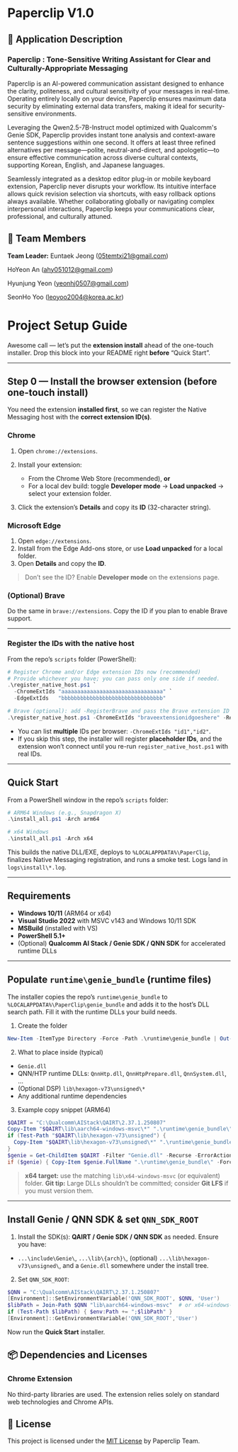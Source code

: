 # Paperclip V1.0

## 📱 Application Description

### Paperclip : Tone-Sensitive Writing Assistant for Clear and Culturally-Appropriate Messaging

Paperclip is an AI-powered communication assistant designed to enhance the clarity, politeness, and cultural sensitivity of your messages in real-time. Operating entirely locally on your device, Paperclip ensures maximum data security by eliminating external data transfers, making it ideal for security-sensitive environments.

Leveraging the Qwen2.5-7B-Instruct model optimized with Qualcomm's Genie SDK, Paperclip provides instant tone analysis and context-aware sentence suggestions within one second. It offers at least three refined alternatives per message—polite, neutral-and-direct, and apologetic—to ensure effective communication across diverse cultural contexts, supporting Korean, English, and Japanese languages.

Seamlessly integrated as a desktop editor plug-in or mobile keyboard extension, Paperclip never disrupts your workflow. Its intuitive interface allows quick revision selection via shortcuts, with easy rollback options always available. Whether collaborating globally or navigating complex interpersonal interactions, Paperclip keeps your communications clear, professional, and culturally attuned.



## 👥 Team Members

**Team Leader:** Euntaek Jeong (05temtxi21@gmail.com)

HoYeon An (ahy051012@gmail.com)

Hyunjung Yeon (yeonhj0507@gmail.com)

SeonHo Yoo (leoyoo2004@korea.ac.kr)

# Project Setup Guide

Awesome call — let’s put the **extension install** ahead of the one-touch installer. Drop this block into your README right **before** “Quick Start”.

---

## Step 0 — Install the browser extension (before one-touch install)

You need the extension **installed first**, so we can register the Native Messaging host with the **correct extension ID(s)**.

### Chrome

1. Open `chrome://extensions`.
2. Install your extension:

   * From the Chrome Web Store (recommended), **or**
   * For a local dev build: toggle **Developer mode** → **Load unpacked** → select your extension folder.
3. Click the extension’s **Details** and copy its **ID** (32-character string).

### Microsoft Edge

1. Open `edge://extensions`.
2. Install from the Edge Add-ons store, or use **Load unpacked** for a local folder.
3. Open **Details** and copy the **ID**.

> Don’t see the ID? Enable **Developer mode** on the extensions page.

### (Optional) Brave

Do the same in `brave://extensions`. Copy the ID if you plan to enable Brave support.

---

### Register the IDs with the native host

From the repo’s `scripts` folder (PowerShell):

```powershell
# Register Chrome and/or Edge extension IDs now (recommended)
# Provide whichever you have; you can pass only one side if needed.
.\register_native_host.ps1 `
  -ChromeExtIds "aaaaaaaaaaaaaaaaaaaaaaaaaaaaaaaa" `
  -EdgeExtIds   "bbbbbbbbbbbbbbbbbbbbbbbbbbbbbbbb"

# Brave (optional): add -RegisterBrave and pass the Brave extension ID via -ChromeExtIds
.\register_native_host.ps1 -ChromeExtIds "braveextensionidgoeshere" -RegisterBrave
```

* You can list **multiple** IDs per browser: `-ChromeExtIds "id1","id2"`.
* If you skip this step, the installer will register **placeholder IDs**, and the extension won’t connect until you re-run `register_native_host.ps1` with real IDs.

---

## Quick Start

From a PowerShell window in the repo’s `scripts` folder:

```powershell
# ARM64 Windows (e.g., Snapdragon X)
.\install_all.ps1 -Arch arm64

# x64 Windows
.\install_all.ps1 -Arch x64
```

This builds the native DLL/EXE, deploys to `%LOCALAPPDATA%\PaperClip`, finalizes Native Messaging registration, and runs a smoke test. Logs land in `logs\install\*.log`.

---

## Requirements

* **Windows 10/11** (ARM64 or x64)
* **Visual Studio 2022** with MSVC v143 and Windows 10/11 SDK
* **MSBuild** (installed with VS)
* **PowerShell 5.1+**
* (Optional) **Qualcomm AI Stack / Genie SDK / QNN SDK** for accelerated runtime DLLs

---

## Populate `runtime\genie_bundle` (runtime files)

The installer copies the repo’s `runtime\genie_bundle` to `%LOCALAPPDATA%\PaperClip\genie_bundle` and adds it to the host’s DLL search path. Fill it with the runtime DLLs your build needs.

1. Create the folder

```powershell
New-Item -ItemType Directory -Force -Path .\runtime\genie_bundle | Out-Null
```

2. What to place inside (typical)

* `Genie.dll`
* QNN/HTP runtime DLLs: `QnnHtp.dll`, `QnnHtpPrepare.dll`, `QnnSystem.dll`, …
* (Optional DSP) `lib\hexagon-v73\unsigned\*`
* Any additional runtime dependencies

3. Example copy snippet (ARM64)

```powershell
$QAIRT = "C:\Qualcomm\AIStack\QAIRT\2.37.1.250807"
Copy-Item "$QAIRT\lib\aarch64-windows-msvc\*" ".\runtime\genie_bundle\" -Force -ErrorAction SilentlyContinue
if (Test-Path "$QAIRT\lib\hexagon-v73\unsigned") {
  Copy-Item "$QAIRT\lib\hexagon-v73\unsigned\*" ".\runtime\genie_bundle\" -Recurse -Force -ErrorAction SilentlyContinue
}
$genie = Get-ChildItem $QAIRT -Filter "Genie.dll" -Recurse -ErrorAction SilentlyContinue | Select-Object -First 1
if ($genie) { Copy-Item $genie.FullName ".\runtime\genie_bundle\" -Force }
```

> **x64 target:** use the matching `lib\x64-windows-msvc` (or equivalent) folder.
> **Git tip:** Large DLLs shouldn’t be committed; consider **Git LFS** if you must version them.

---

## Install Genie / QNN SDK & set `QNN_SDK_ROOT`

1. Install the SDK(s): **QAIRT / Genie SDK / QNN SDK** as needed. Ensure you have:

* `...\include\Genie\`, `...\lib\{arch}\`, (optional) `...\lib\hexagon-v73\unsigned\`, and a `Genie.dll` somewhere under the install tree.

2. Set `QNN_SDK_ROOT`:

```powershell
$QNN = "C:\Qualcomm\AIStack\QAIRT\2.37.1.250807"
[Environment]::SetEnvironmentVariable('QNN_SDK_ROOT', $QNN, 'User')
$libPath = Join-Path $QNN "lib\aarch64-windows-msvc"  # or x64-windows-msvc
if (Test-Path $libPath) { $env:Path += ";$libPath" }
[Environment]::GetEnvironmentVariable('QNN_SDK_ROOT','User')
```

Now run the **Quick Start** installer.



## 📦 Dependencies and Licenses

### Chrome Extension

No third-party libraries are used. The extension relies solely on standard web technologies and Chrome APIs.


## 📄 License

This project is licensed under the [MIT License](./LICENSE) by Paperclip Team.
